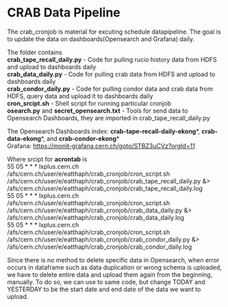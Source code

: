 # CRAB Data Pipeline

The crab_cronjob is material for excuting schedule datapipeline. The goal is to update the data on dashboards(Opensearch and Grafana) daily.

The folder contains \
**crab_tape_recall_daily.py** - Code for pulling rucio history data from HDFS and upload to dashboards daily \
**crab_data_daily.py** - Code for pulling crab data from HDFS and upload to dashboards daily \
**crab_condor_daily.py** - Code for pulling condor data and crab data from HDFS, query data and upload it to dashboards daily \
**cron_srcipt.sh** - Shell script for running particular cronjob \
**osearch.py** and **secret_opensearch.txt** - Tools for send data to Opensearch Dashboards, they are imported in crab_tape_recall_daily.py

The Opensearch Dashboards index: **crab-tape-recall-daily-ekong***, **crab-data-ekong***, and **crab-condor-ekong*** \
Grafana: https://monit-grafana.cern.ch/goto/STBZ3uCVz?orgId=11

Where srcipt for **acrontab** is \
55 05 * * * lxplus.cern.ch /afs/cern.ch/user/e/eatthaph/crab_cronjob/cron_script.sh /afs/cern.ch/user/e/eatthaph/crab_cronjob/crab_tape_recall_daily.py &> /afs/cern.ch/user/e/eatthaph/crab_cronjob/crab_tape_recall_daily.log \
55 05 * * * lxplus.cern.ch /afs/cern.ch/user/e/eatthaph/crab_cronjob/cron_script.sh /afs/cern.ch/user/e/eatthaph/crab_cronjob/crab_data_daily.py &> /afs/cern.ch/user/e/eatthaph/crab_cronjob/crab_data_daily.log \
55 05 * * * lxplus.cern.ch /afs/cern.ch/user/e/eatthaph/crab_cronjob/cron_script.sh /afs/cern.ch/user/e/eatthaph/crab_cronjob/crab_condor_daily.py &> /afs/cern.ch/user/e/eatthaph/crab_cronjob/crab_condor_daily.log

Since there is no method to delete specific data in Opensearch, when error occurs in dataframe such as data duplication or wrong schema is uploaded, we have to delete entire data and upload them again from the beginning, manually. To do so, we can use to same code, but change TODAY and YESTERDAY to be the start date and end date of the data we want to upload.

